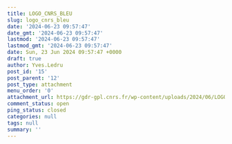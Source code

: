 ```yaml
---
title: LOGO_CNRS_BLEU
slug: logo_cnrs_bleu
date: '2024-06-23 09:57:47'
date_gmt: '2024-06-23 09:57:47'
lastmod: '2024-06-23 09:57:47'
lastmod_gmt: '2024-06-23 09:57:47'
date: Sun, 23 Jun 2024 09:57:47 +0000
draft: true
author: Yves.Ledru
post_id: '15'
post_parent: '12'
post_type: attachment
menu_order: '0'
attachment_url: https://gdr-gpl.cnrs.fr/wp-content/uploads/2024/06/LOGO_CNRS_BLEU.png
comment_status: open
ping_status: closed
categories: null
tags: null
summary: ''
---
```



